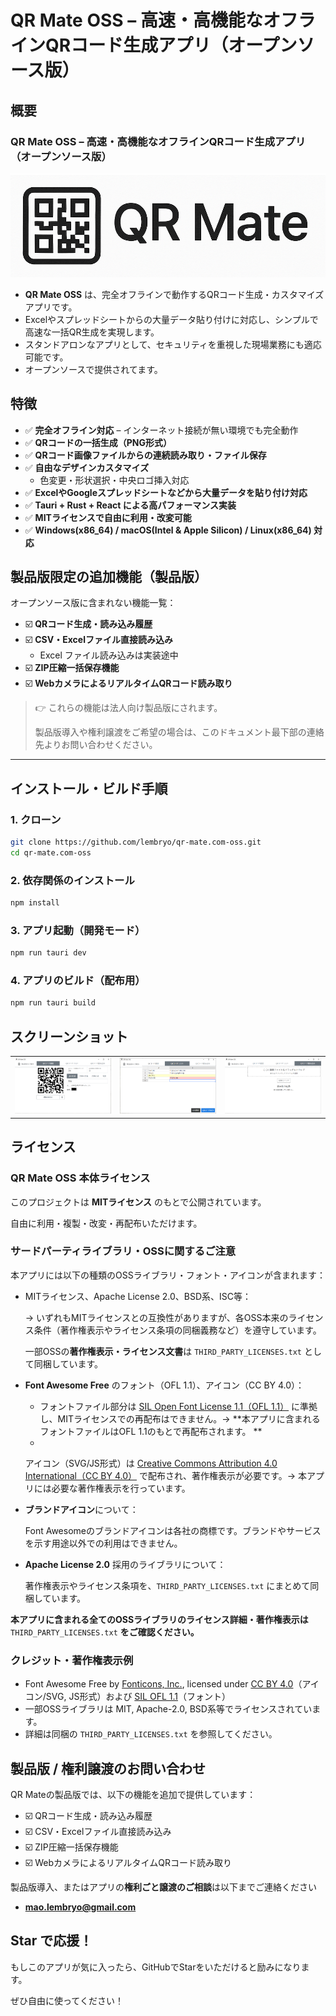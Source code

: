 # QR Mate OSS – 高速・高機能なオフラインQRコード生成アプリ（オープンソース版）

## 概要

### QR Mate OSS – 高速・高機能なオフラインQRコード生成アプリ（オープンソース版）

![logo.png](./public/logo.png)

- **QR Mate OSS** は、完全オフラインで動作するQRコード生成・カスタマイズアプリです。
- Excelやスプレッドシートからの大量データ貼り付けに対応し、シンプルで高速な一括QR生成を実現します。
- スタンドアロンなアプリとして、セキュリティを重視した現場業務にも適応可能です。
- オープンソースで提供されてます。

## **特徴**

- ✅ **完全オフライン対応** – インターネット接続が無い環境でも完全動作
- ✅ **QRコードの一括生成（PNG形式）**
- ✅ **QRコード画像ファイルからの連続読み取り・ファイル保存**
- ✅ **自由なデザインカスタマイズ**
    - 色変更・形状選択・中央ロゴ挿入対応
- ✅ **ExcelやGoogleスプレッドシートなどから大量データを貼り付け対応**
- ✅ **Tauri + Rust + React による高パフォーマンス実装**
- ✅ **MITライセンスで自由に利用・改変可能**
- ✅ **Windows(x86_64) / macOS(Intel & Apple Silicon) / Linux(x86_64) 対応**

## **製品版限定の追加機能（**製品版**）**

オープンソース版に含まれない機能一覧：

- ☑️ **QRコード生成・読み込み履歴**
- ☑️ **CSV・Excelファイル直接読み込み**
    - Excel ファイル読み込みは実装途中
- ☑️ **ZIP圧縮一括保存機能**
- ☑️ **WebカメラによるリアルタイムQRコード読み取り**

> 👉 これらの機能は法人向け製品版にされます。
>
>
> 製品版導入や権利譲渡をご希望の場合は、このドキュメント最下部の連絡先よりお問い合わせください。
>

---

## **インストール・ビルド手順**

### **1. クローン**

```bash
git clone https://github.com/lembryo/qr-mate.com-oss.git
cd qr-mate.com-oss

```

### **2. 依存関係のインストール**

```bash
npm install
```

### **3. アプリ起動（開発モード）**

```bash
npm run tauri dev
```

### **4. アプリのビルド（配布用）**

```bash
npm run tauri build
```

## **スクリーンショット**

<table>
  <tr>
    <td><img src="./public/screenshot_setting.png" alt="QR Mate OSS 設定画面" /></td>
    <td><img src="./public/screenshot_list.png" alt="QR Mate OSS リスト画面" /></td>
    <td><img src="./public/screenshot_reading.png" alt="QR Mate OSS 読み込み画面" /></td>
  </tr>
</table>

## **ライセンス**

### QR Mate OSS 本体ライセンス

このプロジェクトは **MITライセンス** のもとで公開されています。

自由に利用・複製・改変・再配布いただけます。

### **サードパーティライブラリ・OSSに関するご注意**

本アプリには以下の種類のOSSライブラリ・フォント・アイコンが含まれます：

- MITライセンス、Apache License 2.0、BSD系、ISC等：

  → いずれもMITライセンスとの互換性がありますが、各OSS本来のライセンス条件（著作権表示やライセンス条項の同梱義務など）を遵守しています。

  一部OSSの**著作権表示・ライセンス文書**は `THIRD_PARTY_LICENSES.txt` として同梱しています。

- **Font Awesome Free** のフォント（OFL 1.1）、アイコン（CC BY 4.0）：
    - フォントファイル部分は [SIL Open Font License 1.1（OFL 1.1）](https://scripts.sil.org/OFL)
      に準拠し、MITライセンスでの再配布はできません。→ **本アプリに含まれるフォントファイルはOFL 1.1のもとで再配布されます。
      **
    -
  アイコン（SVG/JS形式）は [Creative Commons Attribution 4.0 International（CC BY 4.0）](https://creativecommons.org/licenses/by/4.0/)
  で配布され、著作権表示が必要です。→ 本アプリには必要な著作権表示を行っています。
- **ブランドアイコン**について：

  Font Awesomeのブランドアイコンは各社の商標です。ブランドやサービスを示す用途以外での利用はできません。

- **Apache License 2.0** 採用のライブラリについて：

  著作権表示やライセンス条項を、`THIRD_PARTY_LICENSES.txt` にまとめて同梱しています。

**本アプリに含まれる全てのOSSライブラリのライセンス詳細・著作権表示は** `THIRD_PARTY_LICENSES.txt` **をご確認ください。**

### **クレジット・著作権表示例**

- Font Awesome Free by [Fonticons, Inc.](https://fontawesome.com/), licensed
  under [CC BY 4.0](https://creativecommons.org/licenses/by/4.0/)（アイコン/SVG,
  JS形式）および [SIL OFL 1.1](https://scripts.sil.org/OFL)（フォント）
- 一部OSSライブラリは MIT, Apache-2.0, BSD系等でライセンスされています。
- 詳細は同梱の `THIRD_PARTY_LICENSES.txt` を参照してください。

## **製品版 / 権利譲渡のお問い合わせ**

QR Mateの製品版では、以下の機能を追加で提供しています：

- ☑️ QRコード生成・読み込み履歴
- ☑️ CSV・Excelファイル直接読み込み
- ☑️ ZIP圧縮一括保存機能
- ☑️ WebカメラによるリアルタイムQRコード読み取り

製品版導入、またはアプリの**権利ごと譲渡のご相談**は以下までご連絡ください

- [**mao.lembryo@gmail.com**](mailto:mao.lembryo@gmail.com)

## **Star で応援！**

もしこのアプリが気に入ったら、GitHubでStarをいただけると励みになります。

ぜひ自由に使ってください！
